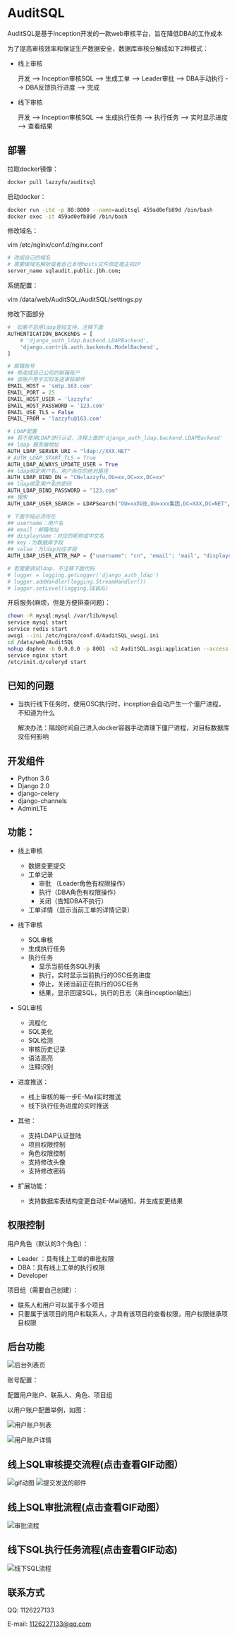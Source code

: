 # AuditSQL

AuditSQL是基于Inception开发的一款web审核平台，旨在降低DBA的工作成本

为了提高审核效率和保证生产数据安全，数据库审核分解成如下2种模式：
- 线上审核

   开发 --> Inception审核SQL --> 生成工单 --> Leader审批 --> DBA手动执行 --> DBA反馈执行进度 --> 完成

- 线下审核

   开发 --> Inception审核SQL --> 生成执行任务 --> 执行任务 --> 实时显示进度 --> 查看结果


## 部署
拉取docker镜像：
```bash
docker pull lazzyfu/auditsql
```

启动docker：
```bash
docker run -itd -p 80:8000 --name=auditsql 459ad0efb89d /bin/bash
docker exec -it 459ad0efb89d /bin/bash
```

修改域名：

vim /etc/nginx/conf.d/nginx.conf
```bash
# 改成自己的域名
# 需要做域名解析或者自己本地hosts文件绑定宿主机IP
server_name sqlaudit.public.jbh.com;
```

系统配置：

vim /data/web/AuditSQL/AuditSQL/settings.py

修改下面部分
```python
#  如果不启用ldap登陆支持，注释下面
AUTHENTICATION_BACKENDS = [
    # 'django_auth_ldap.backend.LDAPBackend',
    'django.contrib.auth.backends.ModelBackend',
]

# 邮箱账号
## 修改成自己公司的邮箱账户
## 该账户用于实时发送审核邮件
EMAIL_HOST = 'smtp.163.com'
EMAIL_PORT = 25
EMAIL_HOST_USER = 'lazzyfu'
EMAIL_HOST_PASSWORD = '123.com'
EMAIL_USE_TLS = False
EMAIL_FROM = 'lazzyfu@163.com'

# LDAP配置
## 若不使用LDAP进行认证，注释上面的'django_auth_ldap.backend.LDAPBackend'
## ldap 服务器地址
AUTH_LDAP_SERVER_URI = "ldap://XXX.NET"
# AUTH_LDAP_START_TLS = True
AUTH_LDAP_ALWAYS_UPDATE_USER = True
## ldap绑定用户名，用户所在的绝对路径
AUTH_LDAP_BIND_DN = "CN=lazzyfu,OU=xx,DC=xx,DC=xx"
## ldap绑定用户名的密码
AUTH_LDAP_BIND_PASSWORD = "123.com"
## 搜索
AUTH_LDAP_USER_SEARCH = LDAPSearch("OU=xx科技,OU=xxx集团,DC=XXX,DC=NET", ldap.SCOPE_SUBTREE, "(CN=%(user)s)")

# 下面字段必须存在
## username：用户名
## email：邮箱地址
## displayname：对应的昵称或中文名
## key：为数据库字段
## value：为ldap对应字段
AUTH_LDAP_USER_ATTR_MAP = {"username": "cn", 'email': 'mail', "displayname": 'displayName'}

# 若需要调试ldap，不注释下面代码
# logger = logging.getLogger('django_auth_ldap')
# logger.addHandler(logging.StreamHandler())
# logger.setLevel(logging.DEBUG)
```

开启服务(麻烦，但是方便排查问题)：

```bash
chown -R mysql:mysql /var/lib/mysql
service mysql start
service redis start
uwsgi --ini /etc/nginx/conf.d/AuditSQL_uwsgi.ini
cd /data/web/AuditSQL
nohup daphne -b 0.0.0.0 -p 8001 -v2 AuditSQL.asgi:application --access-log=/var/log/daphnei.log &
service nginx start
/etc/init.d/celeryd start
```

## 已知的问题
- 当执行线下任务时，使用OSC执行时，inception会自动产生一个僵尸进程，不知道为什么

  解决办法：隔段时间自己进入docker容器手动清理下僵尸进程，对目标数据库没任何影响

## 开发组件
- Python 3.6
- Django 2.0 
- django-celery
- django-channels
- AdminLTE

## 功能：
- 线上审核
    - 数据变更提交
    - 工单记录
       - 审批 （Leader角色有权限操作）
       - 执行（DBA角色有权限操作）
       - 关闭（告知DBA不执行） 
    - 工单详情（显示当前工单的详情记录）

- 线下审核
    - SQL审核
    - 生成执行任务
    - 执行任务
       - 显示当前任务SQL列表
       - 执行，实时显示当前执行的OSC任务进度
       - 停止，关闭当前正在执行的OSC任务
       - 结果，显示回滚SQL，执行的日志（来自inception输出）
       
- SQL审核
   - 流程化
   - SQL美化
   - SQL检测
   - 审核历史记录
   - 语法高亮
   - 注释识别

- 进度推送：
   - 线上审核的每一步E-Mail实时推送
   - 线下执行任务进度的实时推送
  
- 其他：
   - 支持LDAP认证登陆
   - 项目权限控制
   - 角色权限控制
   - 支持修改头像
   - 支持修改密码
  
- 扩展功能：
   - 支持数据库表结构变更自动E-Mail通知，并生成变更结果


## 权限控制
用户角色（默认的3个角色）：
- Leader ：具有线上工单的审批权限
- DBA：具有线上工单的执行权限
- Developer

项目组（需要自己创建）：
- 联系人和用户可以属于多个项目
- 只要属于该项目的用户和联系人，才具有该项目的查看权限，用户权限继承项目权限

## 后台功能
![后台列表页](https://github.com/lazzyfu/AuditSQL/blob/master/media/gif/houtai-1.png)

账号配置：

配置用户账户、联系人、角色、项目组

以用户账户配置举例，如图：

![用户账户列表](https://github.com/lazzyfu/AuditSQL/blob/master/media/gif/user-1.png)

![用户账户详情](https://github.com/lazzyfu/AuditSQL/blob/master/media/gif/user-2.png)

## 线上SQL审核提交流程(点击查看GIF动图）
![gif动图](https://github.com/lazzyfu/AuditSQL/blob/master/media/gif/2018-03-15%2009_31_03.gif)
![提交发送的邮件](https://github.com/lazzyfu/AuditSQL/blob/master/media/gif/mail-1.png)

## 线上SQL审批流程(点击查看GIF动图）
![审批流程](https://github.com/lazzyfu/AuditSQL/blob/master/media/gif/2.gif)

## 线下SQL执行任务流程(点击查看GIF动态)
![线下SQL流程](https://github.com/lazzyfu/AuditSQL/blob/master/media/gif/11.gif)

## 联系方式
   
   QQ: 1126227133
   
   E-mail: 1126227133@qq.com